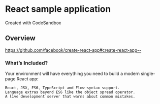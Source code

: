 # React sample application
Created with CodeSandbox

## Overview
https://github.com/facebook/create-react-app#create-react-app--

### What’s Included?
Your environment will have everything you need to build a modern single-page React app:

    React, JSX, ES6, TypeScript and Flow syntax support.
    Language extras beyond ES6 like the object spread operator.
    A live development server that warns about common mistakes.

